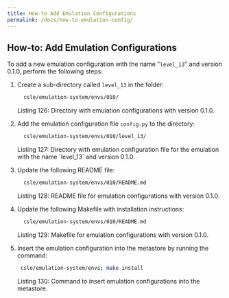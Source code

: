 ```yaml
---
title: How-to Add Emulation Configurations
permalink: /docs/how-to-emulation-config/
---
```


## How-to: Add Emulation Configurations
To add a new emulation configuration with the name "`level_13`" and version 0.1.0, perform the following steps:

1. Create a sub-directory called `level_13` in the folder:
    ```bash
      csle/emulation-system/envs/010/
    ```
   <p class="captionFig">
   Listing 126: Directory with emulation configurations with version 0.1.0.
   </p>
2. Add the emulation configuration file `config.py` to the directory:
    ```bash
      csle/emulation-system/envs/010/level_13/
    ```
   <p class="captionFig">
   Listing 127: Directory with emulation configuration file for the emulation with the name `level_13` and version 0.1.0.
   </p>
3. Update the following README file:
    ```bash
      csle/emulation-system/envs/010/README.md
    ```
   <p class="captionFig">
   Listing 128: README file for emulation configurations with version 0.1.0.
   </p>
4. Update the following Makefile with installation instructions:
    ```bash
      csle/emulation-system/envs/010/README.md
    ```
   <p class="captionFig">
   Listing 129: Makefile for emulation configurations with version 0.1.0.
   </p>
5. Insert the emulation configuration into the metastore by running the command:
     ```bash
      csle/emulation-system/envs; make install
     ```
   <p class="captionFig">
   Listing 130: Command to insert emulation configurations into the metastore.
   </p>
